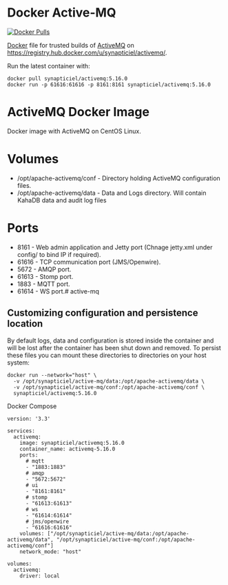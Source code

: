 Docker Active-MQ
===============

[![Docker Pulls](https://img.shields.io/docker/pulls/rmohr/activemq.svg?maxAge=2592000)](https://hub.docker.com/r/synapticiel/activemq/)

[Docker](https://www.docker.io/) file for trusted builds of [ActiveMQ](http://activemq.apache.org/) on https://registry.hub.docker.com/u/synapticiel/activemq/.

Run the latest container with:

    docker pull synapticiel/activemq:5.16.0
    docker run -p 61616:61616 -p 8161:8161 synapticiel/activemq:5.16.0
	
	
# ActiveMQ Docker Image
Docker image with ActiveMQ  on CentOS Linux.

# Volumes

* /opt/apache-activemq/conf - Directory holding ActiveMQ configuration files.
* /opt/apache-activemq/data - Data and Logs directory. Will contain KahaDB data and audit log files

# Ports

* 8161    - Web admin application and Jetty port (Chnage jetty.xml under config/ to bind IP if required).
* 61616   - TCP communication port (JMS/Openwire).
* 5672    - AMQP port.
* 61613   - Stomp port.
* 1883    - MQTT port.
* 61614   - WS port.# active-mq


Customizing configuration and persistence location
--------------------------------------------------
By default logs, data and configuration is stored inside the container and will be
lost after the container has been shut down and removed. To persist these
files you can mount these directories to directories on your host system:

    docker run --network="host" \
      -v /opt/synapticiel/active-mq/data:/opt/apache-activemq/data \
      -v /opt/synapticiel/active-mq/conf:/opt/apache-activemq/conf \
      synapticiel/activemq:5.16.0
    
	
Docker Compose

```YMAL
version: '3.3'

services:
  activemq:
    image: synapticiel/activemq:5.16.0
    container_name: activemq-5.16.0
    ports:
      # mqtt
      - "1883:1883"
      # amqp
      - "5672:5672"
      # ui
      - "8161:8161"
      # stomp
      - "61613:61613"
      # ws
      - "61614:61614"
      # jms/openwire
      - "61616:61616"
    volumes: ["/opt/synapticiel/active-mq/data:/opt/apache-activemq/data", "/opt/synapticiel/active-mq/conf:/opt/apache-activemq/conf"]
    network_mode: "host"

volumes:
  activemq:
    driver: local
```